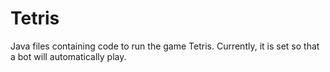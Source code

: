 # Tetris
Java files containing code to run the game Tetris. Currently, it is set so that a bot will automatically play.
